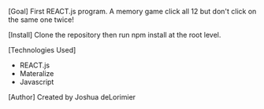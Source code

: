 [Goal]
First REACT.js program. A memory game click all 12 but don't click on the same one twice!

[Install]
Clone the repository then run npm install at the root level.

[Technologies Used]
- REACT.js
- Materalize
- Javascript

[Author]
Created by Joshua deLorimier

